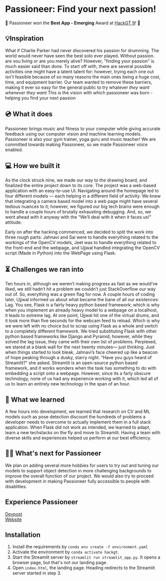 # Passioneer: Find your next passion!
 🥇 Passioneer won the **Best App - Emerging** Award at [HackGT 9](https://devpost.com/software/passioneer)! 🥇  
 

## 💡Inspiration

What if Charlie Parker had never discovered his passion for drumming. The world would never have seen the best solo ever played. Without passion. are vou living or are you merely alive?
However, "finding your passion" is much easier said than done. To start off with, there are several possible
activities one might have a latent talent for: however, trying each one out isn't feasible because of so many reasons
the main ones being a huge cost, time, and equipment barrier. Our team wanted to remove these barriers, making it
ever so easy for the general public to try whatever *they want whenever they want* 
This is the vision with which passioneer was born - helping you find your next passion

  
## 💿 What it does

Passioneer brings music and fitness to your computer while giving accurate feedback using our computer vision and machine learning models. Passioneer is also your gym trainer, yoga guru and music teacher! We are committed towards making Passioneer, so we made Passioneer voice enabled.

##  💻 How we built it

As the clock struck nine, we made our way to the drawing board, and finalized the entire project down to its core. The project was a web-based application with an easy-to-use UI. Navigating around the homepage led to four different models — each helping in a different field of activity. We knew that integrating a camera based model into a web page might have several tedious nuances to it; however, we figured our big tech brains were enough to handle a couple hours of brutally exhausting debugging. And, so, we went ahead with it anyway with the “We’ll deal with it when it faces us!” attitude.

Early on after the hacking commenced, we decided to split the work into three rough parts: Jahnavi and Sai were to handle everything related to the workings of the OpenCV models, Jeet was to handle everything related to the front-end and the webpage, and Ujjwal handled integrating the OpenCV script (Made in Python) into the WebPage using Flask.

## ⏳ Challenges we ran into

Ten hours in, although we weren’t making progress as fast as we would’ve liked, we still hadn’t hit a problem we couldn’t just StackOverflow our way out of. So, everything was a green flag for now. A couple hours of coding later, Ujjwal informed us about what became the bane of all our existences: Lag. You see, Flask is a fairly heavy python based framework; which is why when you implement an already heavy model to a webpage on a localhost, it leads to extreme lag. At one point, Ujjwal hit one of the virtual drums, and it took more than five seconds for the webcam feed to reload. Which is why we were left with no choice but to scrap using Flask as a whole and switch to a completely different framework. 
We tried substituting Flask with other python based frameworks like Django and Pyramid; however, while they solved the lag issue, they came with their own list of problems. Perplexed, we stared at a blank wall for the next twenty minutes— just thinking. Just when things started to look bleak, Jahnavi’s face cheered up like a beacon of hope peaking through a dusky, starry night. “Have you guys heard of Streamlit?” she asked. Streamlit is an open-source python based framework, and it works wonders when the task has something to do with embedding a script onto a webpage. However, since its a farly obscure technology, none of us had any experience working with it, which led all of us to learn an entirely new technology in the span of an hour.
  


## 🧠 What we learned

A few hours into development, we learned that research on CV and ML models such as pose detection discount the hundreds of problems a developer needs to overcome to actually implement them in a full stack application. When Flask did not work as intended, we learned to adapt, learn a new techstacks on the fly and move to Streamlit. Having a team with diverse skills and experiences helped us perform at our best efficiency.

## 👷‍♂️ What's next for Passioneer
We plan on adding several more hobbies for users to try out and tuning our models to support object detection in more challenging backgrounds to improve the overall function of our project. We would also try to proceed with development in making Passioneer fully accessible to people with disablities.

## Experience Passioneer
[Devpost](https://devpost.com/software/passioneer?ref_content=user-portfolio&ref_feature=in_progress)  
[Website](https://pradyumnach.github.io/Passioneers/)

## Installation
1. Install the requirements by ```conda env create -f environment.yaml```
2. Activate the environment by ```conda activate hackgt```.
3. Start the Streamlit server by ```streamlit run streamlit_app.py```. It opens a browser page, but that's not our landing page.
4. Open ```index.html```, the landing page. Heading redirects to the Streamlit server started in step 3.
